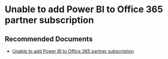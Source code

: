   <properties
	pageTitle="unable to add power bi to o365 partner"
	description="unable to add power bi to o365 partner"
	service="microsoft.PowerBIDedicated"
	resource="capacities"
	authors="pjfreitas"
	ms.author="pfreitas"	
	displayOrder="1000"
	selfHelpType="generic"
	supportTopicIds="32628167"
	productPesIds="16334"
	cloudEnvironments="public, MoonCake, fairfax, usnat, ussec" 
	articleId="a09d1b9e-e24c-766d-632a-ffdab050b66d"
	ownershipId="PowerBI_PowerBI"
/>

# Unable to add Power BI to Office 365 partner subscription

## **Recommended Documents**

* [Unable to add Power BI to Office 365 partner subscription](https://docs.microsoft.com/power-bi/service-admin-syndication-partner)
